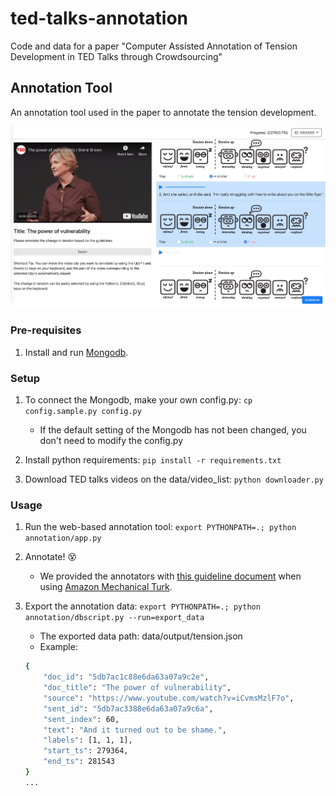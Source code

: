 # ted-talks-annotation

Code and data for a paper "Computer Assisted Annotation of Tension Development in TED Talks through Crowdsourcing" 

## Annotation Tool

An annotation tool used in the paper to annotate the tension development.

<img src="https://github.com/nlpcl-lab/ted-talks-annotation/raw/master/annotation/static/img/interface.jpg" width="600px">

### Pre-requisites

1. Install and run [Mongodb](https://www.mongodb.com/).

### Setup 

1. To connect the Mongodb, make your own config.py: `cp config.sample.py config.py`
    - If the default setting of the Mongodb has not been changed, you don't need to modify the config.py
    
2. Install python requirements: `pip install -r requirements.txt`

3. Download TED talks videos on the data/video_list: `python downloader.py`

### Usage

1. Run the web-based annotation tool: `export PYTHONPATH=.; python annotation/app.py`

2. Annotate! 😵
    - We provided the annotators with [this guideline document](https://github.com/nlpcl-lab/ted-talks-annotation/blob/master/guideline_for_annotators.pdf) when using [Amazon Mechanical Turk](https://www.mturk.com).

3. Export the annotation data: `export PYTHONPATH=.; python annotation/dbscript.py --run=export_data`
    - The exported data path: data/output/tension.json
    - Example:
    ```bash
    {
        "doc_id": "5db7ac1c88e6da63a07a9c2e",
        "doc_title": "The power of vulnerability",
        "source": "https://www.youtube.com/watch?v=iCvmsMzlF7o",
        "sent_id": "5db7ac3388e6da63a07a9c6a",
        "sent_index": 60,
        "text": "And it turned out to be shame.",
        "labels": [1, 1, 1],
        "start_ts": 279364,
        "end_ts": 281543
    }
    ...
    ```
